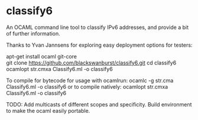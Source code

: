 classify6
=========

An OCAML command line tool to classify IPv6 addresses, and provide a bit of further information.

Thanks to Yvan Jannsens for exploring easy deployment options for testers:

apt-get install ocaml git-core                  
git clone https://github.com/blackswanburst/classify6.git
cd classify6
ocamlopt str.cmxa Classify6.ml -o classify6 

To compile for bytecode for usage with ocamlrun:
ocamlc -g str.cma Classify6.ml -o classify6
or to compile natively:
ocamlopt str.cmxa Classify6.ml -o classify6

TODO: Add multicasts of different scopes and specificity.
Build environment to make the ocaml easily portable.
